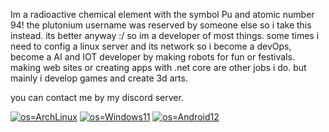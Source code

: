 Im a radioactive chemical element with the symbol Pu and atomic number 94!
the plutonium username was reserved by someone else so i take this instead.
its better anyway :/ so im a developer of most things. some times i need to config a linux server and its network so i become a devOps,
become a AI and IOT developer by making robots for fun or festivals.
making web sites or creating apps with .net core are other jobs i do. but mainly i develop games and create 3d arts.

you can contact me by my discord server.

[![os=ArchLinux](https://img.shields.io/badge/OS-ArchLinux-blue?style=flat-square&logo=arch-linux)](https://archlinux.org) 
[![os=Windows11](https://img.shields.io/badge/OS-Windows11-blue?style=flat-square&logo=microsoft)](https://www.microsoft.com) 
[![os=Android12](https://img.shields.io/badge/OS-Android12-green?style=flat-square&logo=android)](https://www.android.com/)
